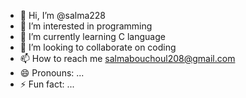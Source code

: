 - 👋 Hi, I’m @salma228
- 👀 I’m interested in programming
- 🌱 I’m currently learning C language
- 💞️ I’m looking to collaborate on coding
- 📫 How to reach me salmabouchoul208@gmail.com
- 😄 Pronouns: ...
- ⚡ Fun fact: ...

<!---
salma228/salma228 is a ✨ special ✨ repository because its `README.md` (this file) appears on your GitHub profile.
You can click the Preview link to take a look at your changes.
--->
